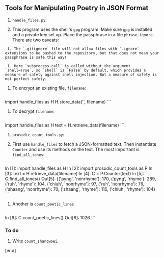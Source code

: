 ## Tools for Manipulating Poetry in JSON Format

 1. `handle_files.py`:

   1. This program uses the shell's `gpg` program. Make sure `gpg` is installed and a private key set up. Place the passphrase in a file `phrase.ignore`. There are two caveats: 

     1. The `.gitignore` file will not allow files with `.ignore` extensions to be pushed to the repository, but that does not mean your passphrase is safe this way! 

     1. Here `subprocess.call` is called without the argument `shell=True`, so `shell` is `False` by default, which provides a measure of safety against shell injection. But a measure of safety is not perfect safety.

   1. To encrypt an existing file, `filename`:

        ```
import handle_files as H
H.store_data('', filename)
        ```

   1. To decrypt `filename`:

        ```
import handle_files as H
text = H.retrieve_data(filename)
        ```

 1. `prosodic_count_tools.py`:

   1. First use `handle_files` to fetch a JSON-formatted text. Then instantiate `Counter` and use its methods on the text. The most important is `find_all_tones`:

        ```
In [1]: import handle_files as H
In [2]: import prosodic_count_tools as P
In [3]: text = H.retrieve_data(filename)
In [4]: C = P.Counter(text)
In [5]: C.find_all_tones()
Out[5]: 
{('pyng', 'nonrhyme'): 170,
 ('pyng', 'rhyme'): 289,
 ('ruh', 'rhyme'): 104,
 ('chiuh', 'nonrhyme'): 97,
 ('ruh', 'nonrhyme'): 76,
 ('shaang', 'nonrhyme'): 70,
 ('shaang', 'rhyme'): 116,
 ('chiuh', 'rhyme'): 104}
        ```

   1. Another is `count_poetic_lines`

        ```
In [6]: C.count_poetic_lines()
Out[6]: 1026
        ```

### To do

 1. Write `count_shanqwoei`.

[end]
